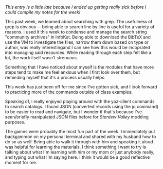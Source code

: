 *This entry is a little late because I ended up getting really sick before I could compile my notes for the week!*

This past week, we learned about searching with grep. The usefulness of grep is obvious -- being able to search line by line is useful for a variety of reasons. I used it this week to condense and manage the search string "community archives" in InfoKat. Being able to download the BibTeX and use the VM to investigate the files, narrow them down based on type or author,  was really interestingand I can see how this would be incoprated into managing said resources. While reading through each step felt like a lot, the work itself wasn't strenuous. 

Something that I have noticed about myself is the modules that have more steps tend to make me feel anxious when I first look over them, but reminding myself that it's a process usually helps. 

This week has just been off for me since I've gotten sick, and I look forward to practicing more of the commands outside of class examples. 

Speaking of, I really enjoyed playing around with the yaz-client commands to search catalogs. I found JSON (converted records using the jq command) to be easier to read and navigate, but I wonder if that's because I've seen/briefly manipulated JSON files before for *Stardew Valley*  modding purposes.

The games were probably the most fun part of the week. I immediately put backgammon on my personal terminal and shared with my husband how to do so as well! Being able to walk it through with him and speaking it aloud was helpful for learning the materials. I think something I want to try is talking about what I'm learning with him or my mom or just anybody really, and typing out what I'm saying here. I think it would be a good reflective moment for me.  
